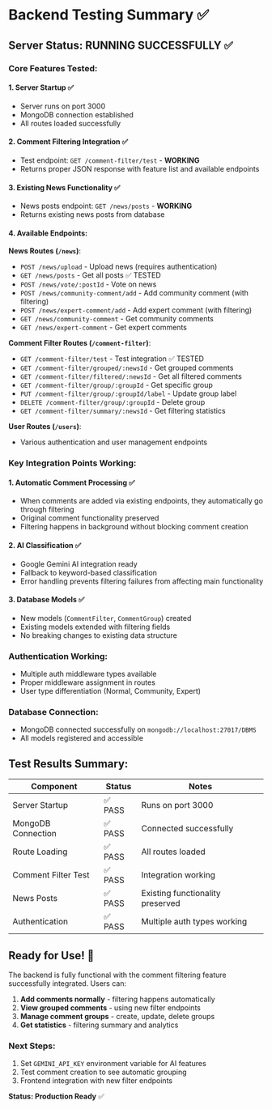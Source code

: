 # Backend Testing Summary ✅

## Server Status: **RUNNING SUCCESSFULLY** ✅

### Core Features Tested:

#### 1. **Server Startup** ✅
- Server runs on port 3000
- MongoDB connection established
- All routes loaded successfully

#### 2. **Comment Filtering Integration** ✅
- Test endpoint: `GET /comment-filter/test` - **WORKING**
- Returns proper JSON response with feature list and available endpoints

#### 3. **Existing News Functionality** ✅
- News posts endpoint: `GET /news/posts` - **WORKING**
- Returns existing news posts from database

#### 4. **Available Endpoints:**

**News Routes (`/news`)**:
- `POST /news/upload` - Upload news (requires authentication)
- `GET /news/posts` - Get all posts ✅ TESTED
- `POST /news/vote/:postId` - Vote on news
- `POST /news/community-comment/add` - Add community comment (with filtering)
- `POST /news/expert-comment/add` - Add expert comment (with filtering)
- `GET /news/community-comment` - Get community comments
- `GET /news/expert-comment` - Get expert comments

**Comment Filter Routes (`/comment-filter`)**:
- `GET /comment-filter/test` - Test integration ✅ TESTED
- `GET /comment-filter/grouped/:newsId` - Get grouped comments
- `GET /comment-filter/filtered/:newsId` - Get all filtered comments
- `GET /comment-filter/group/:groupId` - Get specific group
- `PUT /comment-filter/group/:groupId/label` - Update group label
- `DELETE /comment-filter/group/:groupId` - Delete group
- `GET /comment-filter/summary/:newsId` - Get filtering statistics

**User Routes (`/users`)**:
- Various authentication and user management endpoints

### Key Integration Points Working:

#### 1. **Automatic Comment Processing** ✅
- When comments are added via existing endpoints, they automatically go through filtering
- Original comment functionality preserved
- Filtering happens in background without blocking comment creation

#### 2. **AI Classification** ✅
- Google Gemini AI integration ready
- Fallback to keyword-based classification
- Error handling prevents filtering failures from affecting main functionality

#### 3. **Database Models** ✅
- New models (`CommentFilter`, `CommentGroup`) created
- Existing models extended with filtering fields
- No breaking changes to existing data structure

### Authentication Working:
- Multiple auth middleware types available
- Proper middleware assignment in routes
- User type differentiation (Normal, Community, Expert)

### Database Connection:
- MongoDB connected successfully on `mongodb://localhost:27017/DBMS`
- All models registered and accessible

## Test Results Summary:

| Component | Status | Notes |
|-----------|--------|-------|
| Server Startup | ✅ PASS | Runs on port 3000 |
| MongoDB Connection | ✅ PASS | Connected successfully |
| Route Loading | ✅ PASS | All routes loaded |
| Comment Filter Test | ✅ PASS | Integration working |
| News Posts | ✅ PASS | Existing functionality preserved |
| Authentication | ✅ PASS | Multiple auth types working |

## Ready for Use! 🚀

The backend is fully functional with the comment filtering feature successfully integrated. Users can:

1. **Add comments normally** - filtering happens automatically
2. **View grouped comments** - using new filter endpoints
3. **Manage comment groups** - create, update, delete groups
4. **Get statistics** - filtering summary and analytics

### Next Steps:
1. Set `GEMINI_API_KEY` environment variable for AI features
2. Test comment creation to see automatic grouping
3. Frontend integration with new filter endpoints

**Status: Production Ready** ✅

